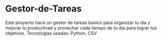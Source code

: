 # Gestor-de-Tareas
Este proyecto hace un gestor de tareas basico para organizar tu dia y mejorar tu productivad y provechar cada tiempo de tu dia para lograr tus objetivos. 
Tecnologias usadas: Python, CSV
